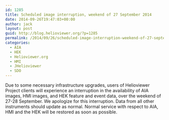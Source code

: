 ```yaml
---
id: 1285
title: Scheduled image interruption, weekend of 27 September 2014
date: 2014-09-26T19:47:03+00:00
author: jack
layout: post
guid: http://blog.helioviewer.org/?p=1285
permalink: /2014/09/26/scheduled-image-interruption-weekend-of-27-september-2014/
categories:
  - AIA
  - HEK
  - Helioviewer.org
  - HMI
  - JHelioviewer
  - SDO
---
```

Due to some necessary infrastructure upgrades, users of Helioviewer Project clients will experience an interruption in the availability of AIA images, HMI images, and HEK feature and event data, over the weekend of 27-28 September. We apologize for this interruption. Data from all other instruments should update as normal. Normal service with respect to AIA, HMI and the HEK will be restored as soon as possible.


